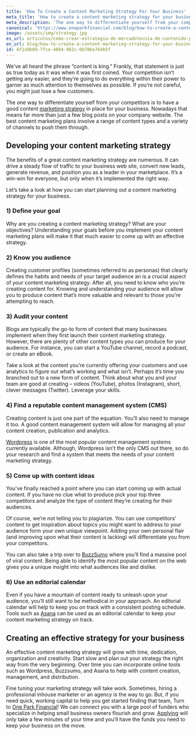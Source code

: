 ```yaml
---
title: 'How To Create a Content Marketing Strategy For Your Business'
meta_title: 'How to create a content marketing strategy for your business'
meta_description: 'The one way to differentiate yourself from your competitors is to have a good content marketing strategy in place for your business. An effective content marketing strategy will grow with time, dedication, organization and creativity.'
canonical: 'https://www.oneparkfinancial.com/blog/how-to-create-a-content-marketing-strategy-for-your-business'
image: /assets/img/strategy.jpg
es_url: articulos/como-crear-estrategia-de-mercadotecnia-de-contenido-para-su-empresa
en_url: blog/how-to-create-a-content-marketing-strategy-for-your-business
id: 6f2a9b89-7fce-4864-982c-0b786e764b5f
---
```

We’ve all heard the phrase “content is king.” Frankly, that statement is just as true today as it was when it was first coined. Your competition isn’t getting any easier, and they’re going to do everything within their power to garner as much attention to themselves as possible. If you’re not careful, you might just lose a few customers.

The one way to differentiate yourself from your competitors is to have a good content [marketing strategy]( https://www.oneparkfinancial.com/blog/how-to-use-google-local-search-to-market-your-business) in place for your business. Nowadays that means far more than just a few blog posts on your company website. The best content marketing plans involve a range of content types and a variety of channels to push them through.  

## Developing your content marketing strategy 

The benefits of a great content marketing strategy are numerous. It can drive a steady flow of traffic to your business web site, convert new leads, generate revenue, and position you as a leader in your marketplace.  It’s a win-win for everyone, but only when it’s implemented the right way.

Let’s take a look at how you can start planning out a content marketing strategy for your business. 

### 1)    Define your goal 

Why are you creating a content marketing strategy? What are your objectives? Understanding your goals before you implement your content marketing plans will make it that much easier to come up with an effective strategy. 

### 2)    Know you audience 

Creating customer profiles (sometimes referred to as personas) that clearly defines the habits and needs of your target audience an is a crucial aspect of your content marketing strategy. After all, you need to know who you’re creating content for. Knowing and understanding your audience will allow you to produce content that’s more valuable and relevant to those you’re attempting to reach. 

### 3)    Audit your content 

Blogs are typically the go-to form of content that many businesses implement when they first launch their content marketing strategy. However, there are plenty of other content types you can produce for your audience. For instance, you can start a YouTube channel, record a podcast, or create an eBook. 

Take a look at the content you’re currently offering your customers and use analytics to figure out what’s working and what isn’t. Perhaps it’s time you branched out to a new form of content. Think about what you and your team are good at creating – videos (YouTube), photos (Instagram), short, clever messages (Twitter). Leverage your skills.

### 4)    Find a reputable content management system (CMS)

Creating content is just one part of the equation. You’ll also need to manage it too. A good content management system will allow for managing all your content creation, publication and analytics.

[Wordpress]( https://wordpress.org/) is one of the most popular content management systems currently available. Although, Wordpress isn’t the only CMS out there, so do your research and find a system that meets the needs of your content marketing strategy. 

### 5)    Come up with content ideas 

You’ve finally reached a point where you can start coming up with actual content. If you have no clue what to produce pick your top three competitors and analyze the type of content they’re creating for their audiences. 

Of course, we’re not telling you to plagiarize.  You can use competitors’ content to get inspiration about topics you might want to address to your audience form your own unique viewpoint. Adding your own personal flair (and improving upon what their content is lacking) will differentiate you from your competitors. 

You can also take a trip over to [BuzzSumo]( https://buzzsumo.com/) where you’ll find a massive pool of viral content.  Being able to identify the most popular content on the web gives you a unique insight into what audiences like and dislike.

### 6)    Use an editorial calendar 

Even if you have a mountain of content ready to unleash upon your audience, you’ll still want to be methodical in your approach. An editorial calendar will help to keep you on track with a consistent posting schedule. Tools such as [Asana]( https://asana.com/) can be used as an editorial calendar to keep your content marketing strategy on track.

## Creating an effective strategy for your business 

An effective content marketing strategy will grow with time, dedication, organization and creativity. Start slow and plan out your strategy the right way from the very beginning. Over time you can incorporate online tools such as Wordpress, Buzzsumo, and Asana to help with content creation, management, and distribution. 

Fine tuning your marketing strategy will take work. Sometimes, hiring a professional inhouse marketer or an agency is the way to go. But, if you need quick, working capital to help you get started finding that team, Turn to [One Park Financial]( https://www.oneparkfinancial.com/)! We can connect you with a large pool of funders who specialize in helping small business owners flourish and grow. [Applying]( https://www.oneparkfinancial.com/pre-qualification) will only take a few minutes of your time and you’ll have the funds you need to keep your business on the move.